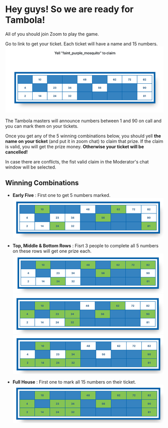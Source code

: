 # Hey guys! So we are ready for Tambola!

All of you should join Zoom to play the game.

Go to link to get your ticket. Each ticket will have a name and 15 numbers.
![Ticket](assets/img/ticket.png)

The Tambola masters will announce numbers between 1 and 90 on call and you can mark them on your tickets.

Once you get any of the 5 winning combinations below, you should yell **the name on your ticket** (and put it in zoom chat) to claim that prize. If the claim is valid, you will get the prize money. **Otherwise your ticket will be cancelled!**

In case there are conflicts, the fist valid claim in the Moderator's chat window will be selected.

## Winning Combinations

- **Early Five** : First one to get 5 numbers marked.
  ![Early Five](assets/img/earlyFive.png)
- **Top, Middle & Bottom Rows** : Fisrt 3 people to complete all 5 numbers on these rows will get one prize each.
  ![Top Row](assets/img/toprow.png)
  ![Middle Row](assets/img/middlerow.png)
  ![Bottom Row](assets/img/bottomrow.png)

- **Full House** : First one to mark all 15 numbers on their ticket.
  ![Full House](assets/img/fullhouse.png)
